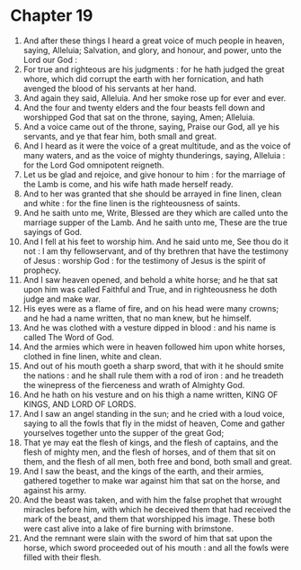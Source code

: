 # Chapter 19

1. And after these things I heard a great voice of much people in heaven, saying, Alleluia; Salvation, and glory, and honour, and power, unto the Lord our God :
2. For true and righteous are his judgments : for he hath judged the great whore, which did corrupt the earth with her fornication, and hath avenged the blood of his servants at her hand.
3. And again they said, Alleluia. And her smoke rose up for ever and ever.
4. And the four and twenty elders and the four beasts fell down and worshipped God that sat on the throne, saying, Amen; Alleluia.
5. And a voice came out of the throne, saying, Praise our God, all ye his servants, and ye that fear him, both small and great.
6. And I heard as it were the voice of a great multitude, and as the voice of many waters, and as the voice of mighty thunderings, saying, Alleluia : for the Lord God omnipotent reigneth.
7. Let us be glad and rejoice, and give honour to him : for the marriage of the Lamb is come, and his wife hath made herself ready.
8. And to her was granted that she should be arrayed in fine linen, clean and white : for the fine linen is the righteousness of saints.
9. And he saith unto me, Write, Blessed are they which are called unto the marriage supper of the Lamb. And he saith unto me, These are the true sayings of God.
10. And I fell at his feet to worship him. And he said unto me, See thou do it not : I am thy fellowservant, and of thy brethren that have the testimony of Jesus : worship God : for the testimony of Jesus is the spirit of prophecy.
11. And I saw heaven opened, and behold a white horse; and he that sat upon him was called Faithful and True, and in righteousness he doth judge and make war.
12. His eyes were as a flame of fire, and on his head were many crowns; and he had a name written, that no man knew, but he himself.
13. And he was clothed with a vesture dipped in blood : and his name is called The Word of God.
14. And the armies which were in heaven followed him upon white horses, clothed in fine linen, white and clean.
15. And out of his mouth goeth a sharp sword, that with it he should smite the nations : and he shall rule them with a rod of iron : and he treadeth the winepress of the fierceness and wrath of Almighty God.
16. And he hath on his vesture and on his thigh a name written, KING OF KINGS, AND LORD OF LORDS.
17. And I saw an angel standing in the sun; and he cried with a loud voice, saying to all the fowls that fly in the midst of heaven, Come and gather yourselves together unto the supper of the great God;
18. That ye may eat the flesh of kings, and the flesh of captains, and the flesh of mighty men, and the flesh of horses, and of them that sit on them, and the flesh of all men, both free and bond, both small and great.
19. And I saw the beast, and the kings of the earth, and their armies, gathered together to make war against him that sat on the horse, and against his army.
20. And the beast was taken, and with him the false prophet that wrought miracles before him, with which he deceived them that had received the mark of the beast, and them that worshipped his image. These both were cast alive into a lake of fire burning with brimstone.
21. And the remnant were slain with the sword of him that sat upon the horse, which sword proceeded out of his mouth : and all the fowls were filled with their flesh.

